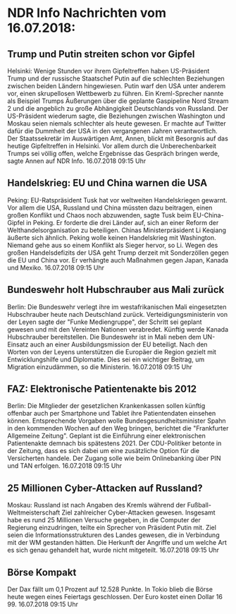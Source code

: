 # NDR Info Nachrichten vom 16.07.2018:


## Trump und Putin streiten schon vor Gipfel
Helsinki: Wenige Stunden vor ihrem Gipfeltreffen haben US-Präsident Trump und der russische Staatschef Putin auf die schlechten Beziehungen zwischen beiden Ländern hingewiesen. Putin warf den USA unter anderem vor, einen skrupellosen Wettbewerb zu führen. Ein Kreml-Sprecher nannte als Beispiel Trumps Äußerungen über die geplante Gaspipeline Nord Stream 2 und die angeblich zu große Abhängigkeit Deutschlands von Russland. Der US-Präsident wiederum sagte, die Beziehungen zwischen Washington und Moskau seien niemals schlechter als heute gewesen. Er machte auf Twitter dafür die Dummheit der USA in den vergangenen Jahren verantwortlich. Der Staatssekretär im Auswärtigen Amt, Annen, blickt mit Besorgnis auf das heutige Gipfeltreffen in Helsinki. Vor allem durch die Unberechenbarkeit Trumps sei völlig offen, welche Ergebnisse das Gespräch bringen werde, sagte Annen auf NDR Info. 16.07.2018 09:15 Uhr 

## Handelskrieg: EU und China warnen die USA
Peking:		EU-Ratspräsident Tusk hat vor weltweiten Handelskriegen gewarnt. Vor allem die USA, Russland und China müssten dazu beitragen, einen großen Konflikt und Chaos noch abzuwenden, sagte Tusk beim EU-China-Gipfel in Peking. Er forderte die drei Länder auf, sich an einer Reform der Welthandelsorganisation zu beteiligen. Chinas Ministerpräsident Li Keqiang äußerte sich ähnlich. Peking wolle keinen Handelskrieg mit Washington. Niemand gehe aus so einem Konflikt als Sieger hervor, so Li. Wegen des großen Handelsdefizits der USA geht Trump derzeit mit Sonderzöllen gegen die EU und China vor. Er verhängte auch Maßnahmen gegen Japan, Kanada und Mexiko. 16.07.2018 09:15 Uhr 

## Bundeswehr holt Hubschrauber aus Mali zurück
Berlin: Die Bundeswehr verlegt ihre im westafrikanischen Mali eingesetzten Hubschrauber heute nach Deutschland zurück. Verteidigungsministerin von der Leyen sagte der "Funke Mediengruppe", der Schritt sei geplant gewesen und mit den Vereinten Nationen verabredet. Künftig werde Kanada Hubschrauber bereitstellen. Die Bundeswehr ist in Mali neben dem UN-Einsatz auch an einer Ausbildungsmission der EU beteiligt. Nach den Worten von der Leyens unterstützen die Europäer die Region gezielt mit Entwicklungshilfe und Diplomatie. Dies sei ein wichtiger Beitrag, um Migration einzudämmen, so die Ministerin. 16.07.2018 09:15 Uhr 

## FAZ: Elektronische Patientenakte bis 2012
Berlin: Die Mitglieder der gesetzlichen Krankenkassen sollen künftig offenbar auch per Smartphone und Tablet ihre Patientendaten einsehen können. Entsprechende Vorgaben wolle Bundesgesundheitsminister Spahn in den kommenden Wochen auf den Weg bringen, berichtet die "Frankfurter Allgemeine Zeitung". Geplant ist die Einführung einer elektronischen Patientenakte demnach bis spätestens 2021. Der CDU-Politiker betonte in der Zeitung, dass es sich dabei um eine zusätzliche Option für die Versicherten handele. Der Zugang solle wie beim Onlinebanking über PIN und TAN erfolgen. 16.07.2018 09:15 Uhr 

## 25 Millionen Cyber-Attacken auf Russland?
Moskau: Russland ist nach Angaben des Kremls während der Fußball-Weltmeisterschaft Ziel zahlreicher Cyber-Attacken gewesen. Insgesamt habe es rund 25 Millionen Versuche gegeben, in die Computer der Regierung einzudringen, teilte ein Sprecher von Präsident Putin mit. Ziel seien die Informationsstrukturen des Landes gewesen, die in Verbindung mit der WM gestanden hätten. Die Herkunft der Angriffe und um welche Art es sich genau gehandelt hat, wurde nicht mitgeteilt. 16.07.2018 09:15 Uhr 

## Börse Kompakt
Der Dax fällt um 0,1 Prozent auf 12.528 Punkte. In Tokio blieb die Börse heute wegen eines Feiertags geschlossen. Der Euro kostet einen Dollar 16 99. 16.07.2018 09:15 Uhr 
